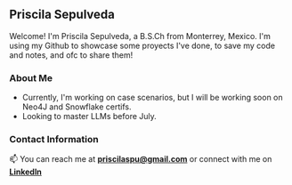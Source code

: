 ## Priscila Sepulveda 
Welcome! I'm Priscila Sepulveda, a B.S.Ch from Monterrey, Mexico. I'm using my Github to showcase some proyects I've done, to save my code and notes, and ofc to share them!

### About Me
- Currently, I'm working on case scenarios, but I will be working soon on Neo4J and Snowflake certifs.
- Looking to master LLMs before July.

### Contact Information
📫 You can reach me at __[priscilaspu@gmail.com](mailto:priscilaspu@gmail.com)__ or connect with me on __[LinkedIn](https://www.linkedin.com/in/prla/)__

